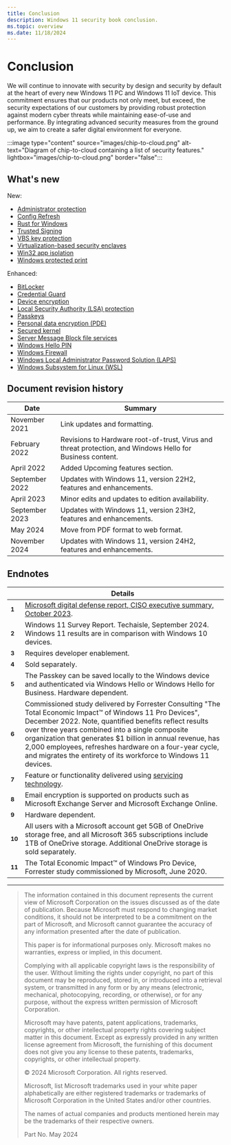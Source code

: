 ```yaml
---
title: Conclusion
description: Windows 11 security book conclusion.
ms.topic: overview
ms.date: 11/18/2024
---
```


# Conclusion

We will continue to innovate with security by design and security by default at the heart of every new Windows 11 PC and Windows 11 IoT device. This commitment ensures that our products not only meet, but exceed, the security expectations of our customers by providing robust protection against modern cyber threats while maintaining ease-of-use and performance. By integrating advanced security measures from the ground up, we aim to create a safer digital environment for everyone.

:::image type="content" source="images/chip-to-cloud.png" alt-text="Diagram of chip-to-cloud containing a list of security features." lightbox="images/chip-to-cloud.png" border="false":::

## What's new

New:

- [Administrator protection](application-security-application-and-driver-control.md#-administrator-protection)
- [Config Refresh](operating-system-security-system-security.md#-config-refresh)
- [Rust for Windows](operating-system-security-system-security.md#-rust-for-windows)
- [Trusted Signing](application-security-application-and-driver-control.md#-trusted-signing)
- [VBS key protection](identity-protection-advanced-credential-protection.md#-vbs-key-protection)
- [Virtualization-based security enclaves](application-security-application-isolation.md#-virtualization-based-security-enclaves)
- [Win32 app isolation](application-security-application-isolation.md#-win32-app-isolation)
- [Windows protected print](operating-system-security-system-security.md#-windows-protected-print)

Enhanced:

- [BitLocker](operating-system-security-encryption-and-data-protection.md#bitlocker)
- [Credential Guard](identity-protection-advanced-credential-protection.md#credential-guard)
- [Device encryption](operating-system-security-encryption-and-data-protection.md#device-encryption)
- [Local Security Authority (LSA) protection](identity-protection-advanced-credential-protection.md#local-security-authority-lsa-protection)
- [Passkeys](identity-protection-passwordless-sign-in.md#passkeys)
- [Personal data encryption (PDE)](operating-system-security-encryption-and-data-protection.md#personal-data-encryption-pde)
- [Secured kernel](hardware-security-silicon-assisted-security.md#secured-kernel)
- [Server Message Block file services](operating-system-security-network-security.md#server-message-block-file-services)
- [Windows Hello PIN](identity-protection-passwordless-sign-in.md#windows-hello-pin)
- [Windows Firewall](operating-system-security-network-security.md#windows-firewall)
- [Windows Local Administrator Password Solution (LAPS)](cloud-services-protect-your-work-information.md#windows-local-administrator-password-solution-laps)
- [Windows Subsystem for Linux (WSL)](application-security-application-isolation.md#windows-subsystem-for-linux-wsl)

## Document revision history

| Date | Summary |
|-|-|
|November 2021 |Link updates and formatting.|
|February 2022 |Revisions to Hardware root-of-trust, Virus and threat protection, and Windows Hello for Business content.|
|April 2022| Added Upcoming features section.|
|September 2022| Updates with Windows 11, version 22H2, features and enhancements.|
|April 2023| Minor edits and updates to edition availability.|
|September 2023| Updates with Windows 11, version 23H2, features and enhancements.|
|May 2024| Move from PDF format to web format.|
|November 2024| Updates with Windows 11, version 24H2, features and enhancements.|

## Endnotes

||Details|
|-|-|
|**<sup><a name="footnote1"></a>1</sup>**| [Microsoft digital defense report, CISO executive summary, October 2023](https://www.microsoft.com/security/security-insider/microsoft-digital-defense-report-2023).|
|**<sup><a name="footnote2"></a>2</sup>**| Windows 11 Survey Report. Techaisle, September 2024. Windows 11 results are in comparison with Windows 10 devices.|
|**<sup><a name="footnote3"></a>3</sup>**| Requires developer enablement.|
|**<sup><a name="footnote4"></a>4</sup>**| Sold separately.|
|**<sup><a name="footnote5"></a>5</sup>**| The Passkey can be saved locally to the Windows device and authenticated via Windows Hello or Windows Hello for Business. Hardware dependent.|
|**<sup><a name="footnote6"></a>6</sup>**| Commissioned study delivered by Forrester Consulting "The Total Economic Impact&trade; of Windows 11 Pro Devices", December 2022. Note, quantified benefits reflect results over three years combined into a single composite organization that generates $1 billion in annual revenue, has 2,000 employees, refreshes hardware on a four-year cycle, and migrates the entirety of its workforce to Windows 11 devices.|
|**<sup><a name="footnote7"></a>7</sup>**| Feature or functionality delivered using [servicing technology](https://support.microsoft.com/topic/b0aa0a27-ea9a-4365-9224-cb155e517f12).|
|**<sup><a name="footnote8"></a>8</sup>**| Email encryption is supported on products such as Microsoft Exchange Server and Microsoft Exchange Online.|
|**<sup><a name="footnote9"></a>9</sup>**| Hardware dependent.|
|**<sup><a name="footnote10"></a>10</sup>**|All users with a Microsoft account get 5GB of OneDrive storage free, and all Microsoft 365 subscriptions include 1TB of OneDrive storage. Additional OneDrive storage is sold separately.|
|**<sup><a name="footnote11"></a>11</sup>**|The Total Economic Impact&trade; of Windows Pro Device, Forrester study commissioned by Microsoft, June 2020.|

---

> The information contained in this document represents the current view of Microsoft Corporation on the issues discussed as of the date of publication. Because Microsoft must respond to changing market conditions, it should not be interpreted to be a commitment on the part of Microsoft, and Microsoft cannot guarantee the accuracy of any information presented after the date of publication.
>
> This paper is for informational purposes only. Microsoft makes no warranties, express or implied, in this document.
>
> Complying with all applicable copyright laws is the responsibility of the user. Without limiting the rights under copyright, no part of this document may be reproduced, stored in, or introduced into a retrieval system, or transmitted in any form or by any means (electronic, mechanical, photocopying, recording, or otherwise), or for any purpose, without the express written permission of Microsoft Corporation.
>
> Microsoft may have patents, patent applications, trademarks, copyrights, or other intellectual property rights covering subject matter in this document. Except as expressly provided in any written license agreement from Microsoft, the furnishing of this document does not give you any license to these patents, trademarks, copyrights, or other intellectual property.
>
> &copy; 2024 Microsoft Corporation. All rights reserved.
>
> Microsoft, list Microsoft trademarks used in your white paper alphabetically are either registered trademarks or trademarks of Microsoft Corporation in the United States and/or other countries.
>
> The names of actual companies and products mentioned herein may be the trademarks of their respective owners.
>
> Part No. May 2024
